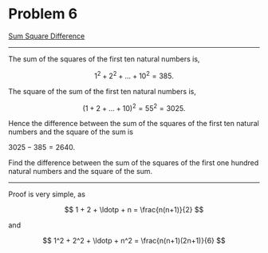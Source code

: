 # Problem 6 

[Sum Square Difference](https://projecteuler.net/problem=6)

--- 

<p>The sum of the squares of the first ten natural numbers is,</p>

$$1^2 + 2^2 + ... + 10^2 = 385.$$

<p>The square of the sum of the first ten natural numbers is,</p>

$$(1 + 2 + ... + 10)^2 = 55^2 = 3025.$$

<p>Hence the difference between the sum of the squares of the first ten natural numbers and the square of the sum is 

  $3025 - 385 = 2640$.
  
</p>

<p>
  
  Find the difference between the sum of the squares of the first one hundred natural numbers and the square of the sum.

</p>

---

Proof is very simple, as 

$$
    1 + 2 + \ldotp + n = \frac{n(n+1)}{2}
$$

and 

$$
    1^2 + 2^2 + \ldotp + n^2 = \frac{n(n+1)(2n+1)}{6}
$$